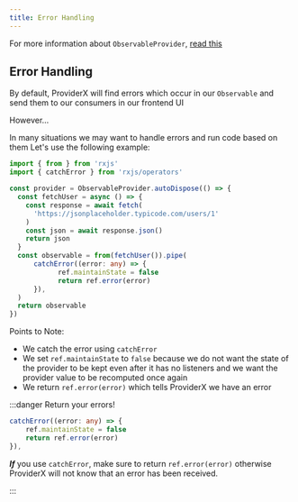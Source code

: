 ```yaml
---
title: Error Handling
---
```


For more information about `ObservableProvider`, [read this](/docs/)

## Error Handling
By default, ProviderX will find errors which occur in our `Observable` and send them to our consumers
in our frontend UI

However...

In many situations we may want to handle errors and run code based on them
Let's use the following example:

```typescript
import { from } from 'rxjs'
import { catchError } from 'rxjs/operators'

const provider = ObservableProvider.autoDispose(() => {
  const fetchUser = async () => {
    const response = await fetch(
      'https://jsonplaceholder.typicode.com/users/1'
    )
    const json = await response.json()
    return json
  }
  const observable = from(fetchUser()).pipe(
      catchError((error: any) => {
            ref.maintainState = false
            return ref.error(error)
      }),
  )
  return observable
})
```
Points to Note:
- We catch the error using `catchError`
- We set `ref.maintainState` to `false` because we do not want the state of the provider to be kept
even after it has no listeners and we want the provider value to be recomputed once again
- We return `ref.error(error)` which tells ProviderX we have an error

:::danger Return your errors!

```typescript
catchError((error: any) => {
    ref.maintainState = false
    return ref.error(error)
}),
```

***If*** you use `catchError`, make sure to return `ref.error(error)` otherwise
ProviderX will not know that an error has been received.

:::
